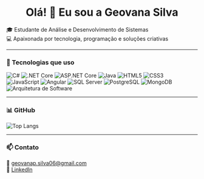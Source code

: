<h1 align="center">Olá! 👋 Eu sou a Geovana Silva</h1>

🎓 Estudante de Análise e Desenvolvimento de Sistemas  
💻 Apaixonada por tecnologia, programação e soluções criativas  

---

### 🚀 Tecnologias que uso

![C#](https://img.shields.io/badge/C%23-239120?style=for-the-badge&logo=c-sharp&logoColor=white)
![.NET Core](https://img.shields.io/badge/.NET_Core-512BD4?style=for-the-badge&logo=dotnet&logoColor=white)
![ASP.NET Core](https://img.shields.io/badge/ASP.NET_Core-512BD4?style=for-the-badge&logo=dotnet&logoColor=white)
![Java](https://img.shields.io/badge/Java-ED8B00?style=for-the-badge&logo=java&logoColor=white)
![HTML5](https://img.shields.io/badge/HTML5-E34F26?style=for-the-badge&logo=html5&logoColor=white)
![CSS3](https://img.shields.io/badge/CSS3-1572B6?style=for-the-badge&logo=css3&logoColor=white)
![JavaScript](https://img.shields.io/badge/JavaScript-F7DF1E?style=for-the-badge&logo=javascript&logoColor=black)
![Angular](https://img.shields.io/badge/Angular-DD0031?style=for-the-badge&logo=angular&logoColor=white)
![SQL Server](https://img.shields.io/badge/SQL%20Server-CC2927?style=for-the-badge&logo=microsoftsqlserver&logoColor=white)
![PostgreSQL](https://img.shields.io/badge/PostgreSQL-4169E1?style=for-the-badge&logo=postgresql&logoColor=white)
![MongoDB](https://img.shields.io/badge/MongoDB-47A248?style=for-the-badge&logo=mongodb&logoColor=white)
![Arquitetura de Software](https://img.shields.io/badge/Arquitetura--de--Software-000000?style=for-the-badge&logo=code&logoColor=white)

---

### 📊 GitHub

![Top Langs](https://github-readme-stats.vercel.app/api/top-langs/?username=GeoS1lva&layout=compact&theme=tokyonight)

---

### 📫 Contato

📧 geovanap.silva06@gmail.com  
🔗 [LinkedIn](https://www.linkedin.com/in/geovana-paula-da-silva-72aa30234/)

